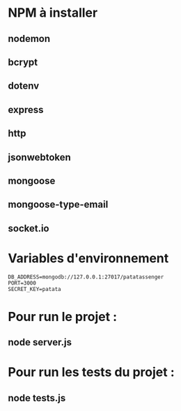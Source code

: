 # NPM à installer

## nodemon
## bcrypt
## dotenv
## express
## http
## jsonwebtoken
## mongoose
## mongoose-type-email
## socket.io

# Variables d'environnement
```
DB_ADDRESS=mongodb://127.0.0.1:27017/patatassenger
PORT=3000
SECRET_KEY=patata
```

# Pour run le projet : 
## node server.js

# Pour run les tests du projet :
## node tests.js